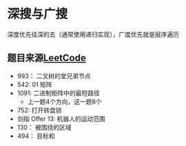 # 深搜与广搜
深度优先往深的去（通常使用递归实现），广度优先就是层序遍历
  
## 题目来源[LeetCode](https://leetcode-cn.com/)
- 993： 二叉树的堂兄弟节点
- 542: 01 矩阵
- 1091: 二进制矩阵中的最短路径
  - 上一题4个方向，这一题8个
- 752: 打开转盘锁
- 剑指 Offer 13: 机器人的运动范围
- 130： 被围绕的区域
- 494： 目标和